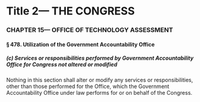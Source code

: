 
# Title 2— THE CONGRESS
### CHAPTER 15— OFFICE OF TECHNOLOGY ASSESSMENT
#### § 478. Utilization of the Government Accountability Office
##### (c) Services or responsibilities performed by Government Accountability Office for Congress not altered or modified

Nothing in this section shall alter or modify any services or responsibilities, other than those performed for the Office, which the Government Accountability Office under law performs for or on behalf of the Congress.
